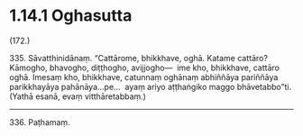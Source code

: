 # 1.14.1 Oghasutta

(172.)

335\. Sāvatthinidānaṃ. “Cattārome, bhikkhave, oghā. Katame cattāro? Kāmogho, bhavogho, diṭṭhogho, avijjogho—  ime kho, bhikkhave, cattāro oghā. Imesaṃ kho, bhikkhave, catunnaṃ oghānaṃ abhiññāya pariññāya parikkhayāya pahānāya…pe…  ayaṃ ariyo aṭṭhaṅgiko maggo bhāvetabbo”ti. (Yathā esanā, evaṃ vitthāretabbaṃ.)

---

336\. Paṭhamaṃ.
